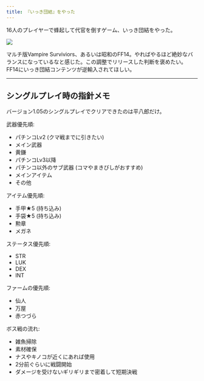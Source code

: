 ```yaml
---
title: 『いっき団結』をやった
---
```

16人のプレイヤーで蜂起して代官を倒すゲーム、いっき団結をやった。

![](https://lh3.googleusercontent.com/docs/AG8NV2YZftht_eOOrSw1vsdMly7LlpDGOzqSAzLy81CbI4EiHY73l9IukpyDTr1Gf9l_DYiKANu655J5v8RThp-JEHx1WltMJ5uDnwlRiQsICxEfHlxg0xqs9B0S2SJtS6RWlwNNrEtjNxVLMev8kbobeunKRbAEdYLpSIsWtowBBAxQVAoZBagtHKkWP3u-0mN6HdvTvVAQ7THc7sLRpPQXmxq7GvVgwolLYY9D2Paq_0E5itnx7axKcjZ4ZtxTR0kno0iDsGC48ORSqJcqEBKmoRRrAs64gYmCRS4NqM34Hk4TjGGil8JKk_wuxotwFFUqw_n-IEk9J407bSkCAlhNnt6UYES_CiggvkRJPF7aMQI2WIJtp2-pKE2xXmyrnSnq1PTNTcgfJOgq0Rk-IayOKFuvnEh-IN9SL0SrzJlVrfk25L36Oym03aDRrXHDB7D2OhG43m4ON9m45KxaetnAYFmm-uSVDm4ff8EizAXS6PWWsVZlMYnJlQqOuGWqHLt0p94rMRWSTaAuWyKKGg9a7qH89HzQCDZUaPoSUS_mQI4FLg2NfIHjg-J50h6_Gons96nB3ejTgAlQWE4jdzk5Aa0xu2J5DjSanI-RRwSGOxC4PNXBK9KTwD1srWHbEjJLcJ8A7irqO3P53rLtS1xGk4hx0UIrZKBYJSHwjm--Ig4rnY6WuUJi7qH3-hruDNSfIeqzUvazYLOAV7SleR4u2sGn7AkEyGc3MFTU8lM63RI24kNBxx3H_3r2Aa9IqoYSzXaRwJnC-kZ-oRGWgMzs1nvDXkeafw2teYWtJCGZya3B0rEDAJbbr83Y5YxB2izVjX4M2RI_mdfQGHaYxOaTcMIWYdr2by0sARgYikvvd3oVrcPlsZBks6h08C-uUlk7hFxXkXNxnN8Ia6UcZE2ZnOvz0vJNope95WMJX9eAnmIV1aHbBThpadDxNKC-1DsSS9XPto9uX1ZVi8AUY5Nfcy07iR_Ig33JqSYbRtOet9LLTk48-EbAeP-RRU7TWnXu5Q0rGZrnhsshSCOr5NtE4-PWN-dQkrRPOyrsauWbAevtwcYhxka-B2qIE5WwmXwZZThXLJBK8q8CxsHbF_L9bD3I-n3I7Zy8X5GegVnYPWQ2v8GbRytF5l4PFmwDp03K_W9HMYdZJWWumA2kZOtU42QiBDUG7YsMDPMx9kmU_AB_itBmRRKmMXcQt2zs0EDrdbjcrjlVr6jjq45yeKGZgO80_Tr_qCs6FsB_s_WGe8sUl7WUmg)

マルチ版Vampire Surviviors、あるいは昭和のFF14。やればやるほど絶妙なバランスになっているなと感じた。この調整でリリースした判断を褒めたい。FF14にいっき団結コンテンツが逆輸入されてほしい。

* * *

シングルプレイ時の指針メモ
-------------

バージョン1.05のシングルプレイでクリアできたのは平八郎だけ。

武器優先順:

*   パチンコLv2 (クマ戦までに引きたい)
*   メイン武器
*   黄鎌
*   パチンコLv3以降
*   パチンコ以外のサブ武器 (コマやまきびしがおすすめ)
*   メインアイテム
*   その他

アイテム優先順:

*   手甲★5 (持ち込み)
*   手袋★5 (持ち込み)
*   勲章
*   メガネ

ステータス優先順:

*   STR
*   LUK
*   DEX
*   INT

ファームの優先順:

*   仙人
*   万屋
*   赤つづら

ボス戦の流れ:

*   雑魚掃除
*   素材確保
*   ナスやキノコが近くにあれば使用
*   2分前ぐらいに戦闘開始
*   ダメージを受けないギリギリまで密着して短期決戦
